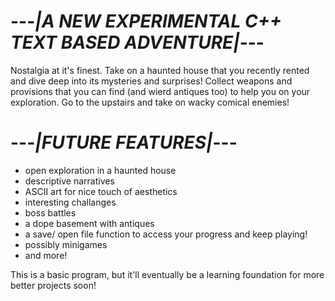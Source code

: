 # ---*|A NEW EXPERIMENTAL C++ TEXT BASED ADVENTURE|*---
Nostalgia at it's finest. Take on a haunted house that you recently rented and dive deep into its mysteries and surprises! 
Collect weapons and provisions that you can find (and wierd antiques too) to help you on your exploration.
Go to the upstairs and take on wacky comical enemies!
# ---*|FUTURE FEATURES|*---
* open exploration in a haunted house
* descriptive narratives
* ASCII art for nice touch of aesthetics
* interesting challanges
* boss battles
* a dope basement with antiques
* a save/ open file function to access your progress and keep playing!
* possibly minigames
* and more!

This is a basic program, but it'll eventually be a learning foundation for more better projects soon!
